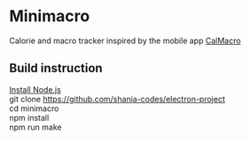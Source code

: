 # Minimacro
Calorie and macro tracker inspired by the mobile app [CalMacro](https://calmacro.com)


## Build instruction 
[Install Node.js](https://nodejs.org/en/download/)  
git clone https://github.com/shania-codes/electron-project  
cd minimacro  
npm install  
npm run make  
